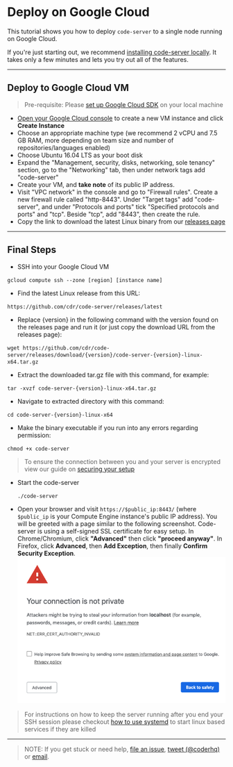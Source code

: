 # Deploy on Google Cloud

This tutorial shows you how to deploy `code-server` to a single node running on Google Cloud.

If you're just starting out, we recommend [installing code-server locally](../../self-hosted/index.md). It takes only a few minutes and lets you try out all of the features.

---

## Deploy to Google Cloud VM
> Pre-requisite: Please [set up Google Cloud SDK](https://cloud.google.com/sdk/docs/) on your local machine

- [Open your Google Cloud console](https://console.cloud.google.com/compute/instances) to create a new VM instance and click **Create Instance**
- Choose an appropriate machine type (we recommend 2 vCPU and 7.5 GB RAM, more depending on team size and number of repositories/languages enabled)
- Choose Ubuntu 16.04 LTS as your boot disk
- Expand the "Management, security, disks, networking, sole tenancy" section, go to the "Networking" tab, then under network tags add "code-server"
- Create your VM, and **take note** of its public IP address.
- Visit "VPC network" in the console and go to "Firewall rules". Create a new firewall rule called "http-8443". Under "Target tags" add "code-server", and under "Protocols and ports" tick "Specified protocols and ports" and "tcp". Beside "tcp", add "8443", then create the rule.
- Copy the link to download the latest Linux binary from our [releases page](https://github.com/cdr/code-server/releases)

---

## Final Steps

- SSH into your Google Cloud VM
```
gcloud compute ssh --zone [region] [instance name]
```

- Find the latest Linux release from this URL:
```
https://github.com/cdr/code-server/releases/latest
```

- Replace {version} in the following command with the version found on the releases page and run it (or just copy the download URL from the releases page):
```
wget https://github.com/cdr/code-server/releases/download/{version}/code-server-{version}-linux-x64.tar.gz
```

- Extract the downloaded tar.gz file with this command, for example:
```
tar -xvzf code-server-{version}-linux-x64.tar.gz
```

- Navigate to extracted directory with this command:
```
cd code-server-{version}-linux-x64
```

- Make the binary executable if you run into any errors regarding permission:
```
chmod +x code-server
```

> To ensure the connection between you and your server is encrypted view our guide on [securing your setup](../../security/ssl.md)

- Start the code-server
  ```
  ./code-server
  ```
- Open your browser and visit `https://$public_ip:8443/` (where `$public_ip` is your Compute Engine instance's public IP address). You will be greeted with a page similar to the following screenshot. Code-server is using a self-signed SSL certificate for easy setup. In Chrome/Chromium, click **"Advanced"** then click **"proceed anyway"**. In Firefox, click **Advanced**, then **Add Exception**, then finally **Confirm Security Exception**.<img src ="../../assets/chrome_warning.png">

> For instructions on how to keep the server running after you end your SSH session please checkout [how to use systemd](https://www.linode.com/docs/quick-answers/linux/start-service-at-boot/) to start linux based services if they are killed

---

> NOTE: If you get stuck or need help, [file an issue](https://github.com/cdr/code-server/issues/new?&title=Improve+self-hosted+quickstart+guide), [tweet (@coderhq)](https://twitter.com/coderhq) or [email](mailto:support@coder.com?subject=Self-hosted%20quickstart%20guide).
